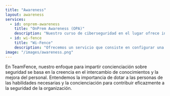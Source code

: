```yaml
---
title: "Awareness"
layout: awareness
services:
  - id: onprem-awareness
    title: "OnPrem Awareness (OPA)"
    description: "Nuestro curso de ciberseguridad en el lugar ofrece información valiosa y consejos prácticos para ayudar a los participantes a identificar y reaccionar eficientemente ante amenazas cibernéticas. Confíe en nosotros para mejorar su concienciación sobre ciberseguridad y proteger eficazmente los activos de su organización."
  - id: wi-fence
    title: "Wi-Fence"
    description: "Ofrecemos un servicio que consiste en configurar una red Wi-Fi falsa que se asemeje a una legítima en su lugar de trabajo. Esta prueba nos ayuda a monitorear si algún empleado se conecta a esta red falsa, revelando vulnerabilidades en la concienciación de los usuarios y la seguridad de la red."
image: "/images/awareness.png"
---
```

En TeamFence, nuestro enfoque para impartir concienciación sobre seguridad se basa en la creencia en el intercambio de conocimientos y la mejora del personal. Entendemos la importancia de dotar a las personas de las habilidades necesarias y la concienciación para contribuir eficazmente a la seguridad de la organización.
